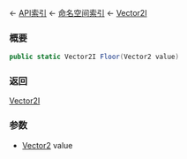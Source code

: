 ← [API索引](Api-Index) ← [命名空间索引](Namespace-Index) ← [Vector2I](VRageMath.Vector2I)

### 概要

```csharp
public static Vector2I Floor(Vector2 value)
```

### 返回

[Vector2I](VRageMath.Vector2I)

### 参数

* [Vector2](VRageMath.Vector2) value
